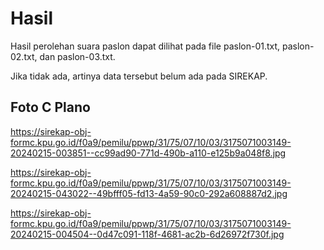 # Hasil

Hasil perolehan suara paslon dapat dilihat pada file paslon-01.txt, paslon-02.txt, dan paslon-03.txt.

Jika tidak ada, artinya data tersebut belum ada pada SIREKAP.

## Foto C Plano

https://sirekap-obj-formc.kpu.go.id/f0a9/pemilu/ppwp/31/75/07/10/03/3175071003149-20240215-003851--cc99ad90-771d-490b-a110-e125b9a048f8.jpg

https://sirekap-obj-formc.kpu.go.id/f0a9/pemilu/ppwp/31/75/07/10/03/3175071003149-20240215-043022--49bfff05-fd13-4a59-90c0-292a608887d2.jpg

https://sirekap-obj-formc.kpu.go.id/f0a9/pemilu/ppwp/31/75/07/10/03/3175071003149-20240215-004504--0d47c091-118f-4681-ac2b-6d26972f730f.jpg
